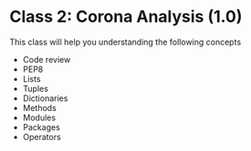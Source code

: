 # Class 2: Corona Analysis (1.0)

This class will help you understanding the following concepts

- Code review
- PEP8
- Lists
- Tuples
- Dictionaries
- Methods
- Modules
- Packages
- Operators